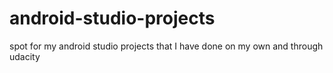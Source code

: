 # android-studio-projects
spot for my android studio projects that I have done on my own and through udacity
